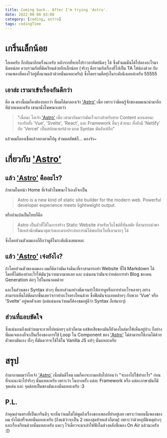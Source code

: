 ```yaml
---
title: Coming back.. After I'm trying 'Astro'.
date: 2022-08-08 03:08
category: [coding, astro]
tags: codingTime
---
```


# เกริ่นเล็กน้อย 
  โอเคครับ ก็กลับมาอีกครั้งนะครับ หลังจากที่หายไปราวอาทิตย์นิดๆ ได้ ซึ่งตัวผมนั่นได้ไปลองอะไรมานิดหน่อย ควบรวมกับที่ติดเรียนด้วยอีกเล็กน้อย (จริงๆ คือรวมกับเรื่องที่ไปเป็น TA ให้น้องด้วย กับงานเพลงที่ดองไว้อยู่ตั้งนานแล้วด้วยนั่นแหละครับ) ซึ่งโดยรวมคือยุ่งในระดับนึงเลยล่ะครับ 55555

## เอาล่ะ เรามาเข้าเรื่องกันดีกว่า 
  คือ ณ ตรงนี้ผมก็คงต้องบอกว่า ที่ผมได้มาลองเจ้า ['Astro'](https://astro.build/) เนี่ย เพราะว่ามีคนรู้จักของผมแนะนำมาอีกทีด้วยแหละครับ เขามานั่งโฆษณาเลยว่า 


  > "เนี่ยนะ ไอเจ้า ['Astro'](https://astro.build/) เนี่ย เขามากันมาว่ามันเร็วแรงสำหรับสาย Content มากเลยนะ รองรับทั้ง 'Vue', 'Svelte', 'React', และ Framework อื่นๆ ด้วยนะ ทั้งยังมี 'Netlify' กับ 'Vercel' เป็นสปอนเซอร์ด้วย แถม Syntax มันยังเท่อีก"

  แล้วผมก็ลองเชื่อแล้วลองตามไปดู ส่วนผลลัพธ์ก็... ดองจ้า~

# เกี่ยวกับ ['Astro'](https://astro.build/)
## แล้ว ['Astro'](https://astro.build/) คืออะไร?
  ถ้าตามในหน้า Home ที่เจ้าตัวโฆษณาไว้เองก็จะเป็น

  > Astro is a new kind of static site builder for the modern web. Powerful developer experience meets lightweight output.

  หรือถ้าแปลเป็นไทยก็คือ

  > Astro เป็นตัวที่ใช้ในการสร้าง Static Website สำหรับเว็บไซต์ที่ทันสมัย ที่สามารถนำพาให้เหล่านักพัฒนาสุดเจ๋งและมากประสบการณ์ได้พบกับเว็บที่เบามากๆ ได้

  ซึ่งโดยส่วนตัวผมเองก็ถือว่าดูดีในระดับนึงเลยแหละ

## แล้ว ['Astro'](https://astro.build/) เจ๋งยังไง?
ถ้าโดยส่วนตัวของผมเอง ผมก็คิดว่ามันเจ๋งดีนะที่เราสามารถทำ Website ที่ใข้ Markdown ได้โดยที่ไม่ต้องทำอะไรให้มันวุ่นวายมากมายเลย และ แน่นอนว่ามันจะง่ายต่อการทำ Blog ของคน Generation ต่อๆ ไปในอนาคตด้วย

และในส่วนของ Syntax ต่างๆ ที่แยกส่วนอย่างชัดเจนทำให้การดูหรือการทำอะไรหลายๆ อย่าง สามารถเห็นได้ชัดมากขึ้นเลยว่าเราทำอะไรตรงไหนด้วย ซึ่งฟีลมันจะแอบคล้ายๆ กับพวก 'Vue' หรือ 'Svelte' อยู่พอตัวเลย (แต่แน่นอนว่าผมก็ต้องชมอยู่ดีว่า Syntax ก็เท่มากๆ)

## ส่วนที่แอบขัดใจ
ซึ่งแน่นอนถึงแม้ว่าผมจะอวยไปหน่อยๆ แล้วก็ตาม แต่ข้อเสียของมันก็ยังคงโผล่มาให้เห็นอยู่บ้าง ก็อย่างที่ผมเจอเองก็จะเป็นเรื่องของการใช้ Loop ใน Component ของ ['Astro'](https://astro.build/) ไม่สามารถใช้งานได้ด้วยตัวของมันเอง ทั้งๆ ที่มันควรจะใช้ได้ใน Vanilla JS แท้ๆ นั่นแหละครับ

# สรุป
ถ้ามาถามผมว่าไอเจ้า ['Astro'](https://astro.build/) เนี่ยมันดีไหม
ผมก็คงจะถามกลับไปก่อนว่า "จะเอาไปใช้ทำอะไร" ก่อนที่จะแนะนำไปจริงๆ นั่นแหละครับ เพราะว่า ในบางครั้ง แต่ละ Framework หรือ แต่ละภาษามันก็มีจุดเด่น และ จุดด้อยเป็นของมันเองนั่นแหละครับ :3

## P.L.
ถ้าคุณอ่านตรงที่เป็นเกริ่นดีๆ จะเห็นว่าผมไม่ได้พูดถึงเรื่องของเพลงที่ทำอยู่เลย เพราะว่าตอนนี้เพลงของผม ยังไม่เสร็จเลยนั่นแหละครับ (ถึงแม้ว่าจะเป็น 2 เพลงสุดท้ายแล้วก็ตาม) เพราะว่าด้วยอุบัติเหตุต่างๆ และเรื่องเรียนด้วยนั่นแหละครับ แหะๆ ไว้เดี๋ยวจะมาเล่าให้ฟังในช่วงหลังที่เพลง On Air แล้วนะครับ :D